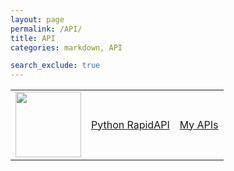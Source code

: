 ```yaml
---
layout: page
permalink: /API/
title: API
categories: markdown, API

search_exclude: true
---
```

<table>
    <tr>
        <td> <img src="{{site.baseurl}}/images/API.png" width="105" height="105"> 
        <td><a href="https://ananyag2617.github.io/ananyagaurav2617/techtalk/rapidapi" >Python RapidAPI </a></td>
        <td><a href=" https://ananyag2617.github.io/ananyagaurav2617/2022/10/09/myapi.html" > My APIs</a></td>
    </tr>
</table>